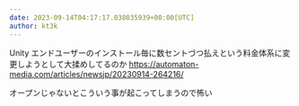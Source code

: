 ```yaml
---
date: 2023-09-14T04:17:17.038035939+00:00[UTC]
author: kt3k
---
```

Unity エンドユーザーのインストール毎に数セントづつ払えという料金体系に変更しようとして大揉めしてるのか https://automaton-media.com/articles/newsjp/20230914-264216/

オープンじゃないとこういう事が起こってしまうので怖い
